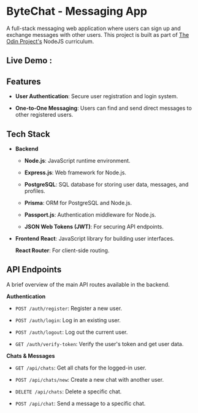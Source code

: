 # ByteChat - Messaging App
A full-stack messaging web application where users can sign up and exchange messages with other users. This project is built as part of [The Odin Project's](https://www.theodinproject.com/lessons/nodejs-messaging-app) NodeJS curriculum.

## **Live Demo** : 

## **Features**

* **User Authentication**: Secure user registration and login system.

* **One-to-One Messaging**: Users can find and send direct messages to other registered users.

## **Tech Stack**

* **Backend**

    * **Node.js**: JavaScript runtime environment.

    * **Express.js**: Web framework for Node.js.

    * **PostgreSQL**: SQL database for storing user data, messages, and profiles.

    * **Prisma**: ORM for PostgreSQL and Node.js.

    * **Passport.js**: Authentication middleware for Node.js.

    * **JSON Web Tokens (JWT)**: For securing API endpoints.

* **Frontend**
    **React**: JavaScript library for building user interfaces.

    **React Router**: For client-side routing.

## API Endpoints

A brief overview of the main API routes available in the backend.

 **Authentication**

* `POST /auth/register`: Register a new user.

* `POST /auth/login`: Log in an existing user.

* `POST /auth/logout`: Log out the current user.

* `GET /auth/verify-token`: Verify the user's token and get user data.

**Chats & Messages**

* `GET /api/chats`: Get all chats for the logged-in user.

* `POST /api/chats/new`: Create a new chat with another user.

* `DELETE /api/chats`: Delete a specific chat.

* `POST /api/chat`: Send a message to a specific chat.